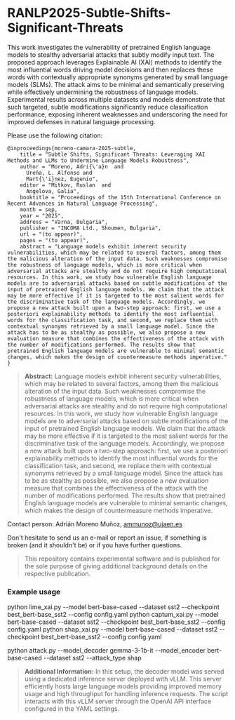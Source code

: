 # RANLP2025-Subtle-Shifts-Significant-Threats
This work investigates the vulnerability of pretrained English language models to stealthy adversarial attacks that subtly modify input text. The proposed approach leverages Explainable AI (XAI) methods to identify the most influential words driving model decisions and then replaces these words with contextually appropriate synonyms generated by small language models (SLMs). The attack aims to be minimal and semantically preserving while effectively undermining the robustness of language models. Experimental results across multiple datasets and models demonstrate that such targeted, subtle modifications significantly reduce classification performance, exposing inherent weaknesses and underscoring the need for improved defenses in natural language processing.

Please use the following citation:

```
@inproceedings{moreno-camara-2025-subtle,
    title = "Subtle Shifts, Significant Threats: Leveraging XAI Methods and LLMs to Undermine Language Models Robustness",
    author = "Moreno, Adri{\'a}n  and
      Ureña, L. Alfonso and
      Mart{\'i}nez, Eugenio",
    editor = "Mitkov, Ruslan  and
      Angelova, Galia",
    booktitle = "Proceedings of the 15th International Conference on Recent Advances in Natural Language Processing",
    month = sep,
    year = "2025",
    address = "Varna, Bulgaria",
    publisher = "INCOMA Ltd., Shoumen, Bulgaria",
    url = "(to appear)",
    pages = "(to appear)",
    abstract = "Language models exhibit inherent security vulnerabilities, which may be related to several factors, among them the malicious alteration of the input data. Such weaknesses compromise the robustness of language models, which is more critical when adversarial attacks are stealthy and do not require high computational resources. In this work, we study how vulnerable English language models are to adversarial attacks based on subtle modifications of the input of pretrained English language models. We claim that the attack may be more effective if it is targeted to the most salient words for the discriminative task of the language models. Accordingly, we propose a new attack built upon a two-step approach: first, we use a posteriori explainability methods to identify the most influential words for the classification task, and second, we replace them with contextual synonyms retrieved by a small language model. Since the attack has to be as stealthy as possible, we also propose a new evaluation measure that combines the effectiveness of the attack with the number of modifications performed. The results show that pretrained English language models are vulnerable to minimal semantic changes, which makes the design of countermeasure methods imperative."
}
```

> **Abstract:** Language models exhibit inherent security vulnerabilities, which may be related to several factors, among them the malicious alteration of the input data. Such weaknesses compromise the robustness of language models, which is more critical when adversarial attacks are stealthy and do not require high computational resources. In this work, we study how vulnerable English language models are to adversarial attacks based on subtle modifications of the input of pretrained English language models. We claim that the attack may be more effective if it is targeted to the most salient words for the discriminative task of the language models. Accordingly, we propose a new attack built upon a two-step approach: first, we use a posteriori explainability methods to identify the most influential words for the classification task, and second, we replace them with contextual synonyms retrieved by a small language model. Since the attack has to be as stealthy as possible, we also propose a new evaluation measure that combines the effectiveness of the attack with the number of modifications performed. The results show that pretrained English language models are vulnerable to minimal semantic changes, which makes the design of countermeasure methods imperative.

Contact person: Adrián Moreno Muñoz, ammunoz@ujaen.es

Don't hesitate to send us an e-mail or report an issue, if something is broken (and it shouldn't be) or if you have further questions.

> This repository contains experimental software and is published for the sole purpose of giving additional background details on the respective publication. 

### Example usage

python lime_xai.py --model bert-base-cased --dataset sst2 --checkpoint best_bert-base_sst2 --config config.yaml
python captum_xai.py --model bert-base-cased --dataset sst2 --checkpoint best_bert-base_sst2 --config config.yaml
python shap_xai.py --model bert-base-cased --dataset sst2 --checkpoint best_bert-base_sst2 --config config.yaml

python attack.py --model_decoder gemma-3-1b-it --model_encoder bert-base-cased --dataset sst2 --attack_type shap

> **Additional Information:** In this setup, the decoder model was served using a dedicated inference server deployed with vLLM. This server efficiently hosts large language models providing improved memory usage and high throughput for handling inference requests. The script interacts with this vLLM server through the OpenAI API interface configured in the YAML settings.
